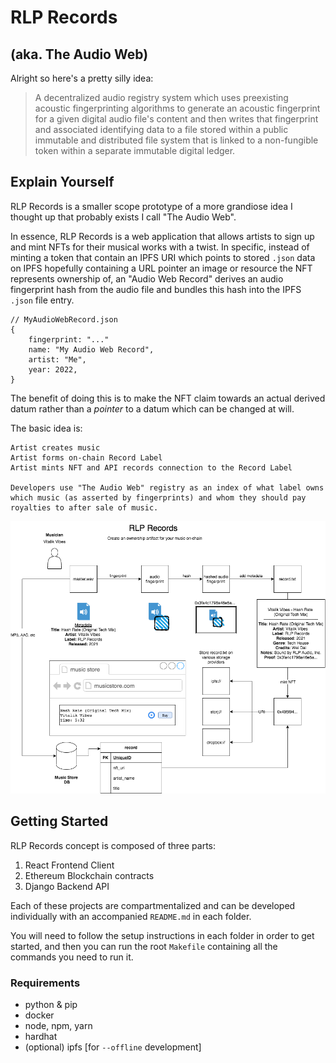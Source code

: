 # RLP Records 
## (aka. The Audio Web)
Alright so here's a pretty silly idea: 

> A decentralized audio registry system which uses preexisting acoustic fingerprinting algorithms to generate an acoustic fingerprint for a given digital audio file's content and then writes that fingerprint and associated identifying data to a file stored within a public immutable and distributed file system that is linked to a non-fungible token within a separate immutable digital ledger. 

## Explain Yourself
RLP Records is a smaller scope prototype of a more grandiose idea I thought up that probably exists I call "The Audio Web". 

In essence, RLP Records is a web application that allows artists to sign up and mint NFTs for their musical works with a twist. In specific, instead of minting a token that contain an IPFS URI which points to stored `.json` data on IPFS hopefully containing a URL pointer an image or resource the NFT represents ownership of, an "Audio Web Record" derives an audio fingerprint hash from the audio file and bundles this hash into the IPFS `.json` file entry. 

```
// MyAudioWebRecord.json
{
	fingerprint: "..."
	name: "My Audio Web Record",
	artist: "Me",
	year: 2022,
}
```

The benefit of doing this is to make the NFT claim towards an actual derived datum rather than a _pointer_ to a datum which can be changed at will.

The basic idea is:

```
Artist creates music 
Artist forms on-chain Record Label
Artist mints NFT and API records connection to the Record Label

Developers use "The Audio Web" registry as an index of what label owns which music (as asserted by fingerprints) and whom they should pay royalties to after sale of music.
```

[![Design](./docs/rlp-records-design.png)](./docs/design.md)

## Getting Started
RLP Records concept is composed of three parts:

1. React Frontend Client
2. Ethereum Blockchain contracts
3. Django Backend API

Each of these projects are compartmentalized and can be developed individually with an accompanied `README.md` in each folder. 

You will need to follow the setup instructions in each folder in order to get started, and then you can run the root `Makefile` containing all the commands you need to run it. 

### Requirements
- python & pip
- docker
- node, npm, yarn
- hardhat 
- (optional) ipfs [for `--offline` development]
